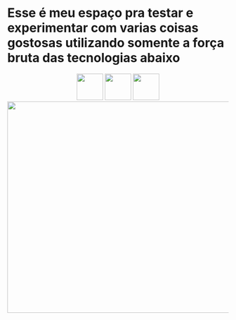 
# Esse é meu espaço pra testar e experimentar com varias coisas gostosas utilizando somente a força bruta das tecnologias abaixo 

<center><img src="https://cdn-icons-png.flaticon.com/512/5968/5968292.png" width="60" height="60"/> <img src="https://cdn-icons-png.flaticon.com/512/5968/5968267.png" width="60" height="60"/> <img src="https://cdn-icons-png.flaticon.com/512/5968/5968242.png" width="60" height="60"/></center>

<img src="https://media.tenor.com/PlXROjIs2BcAAAAM/javascript-undefined-is-not-a-function.gif" width="640" height="480"/>


